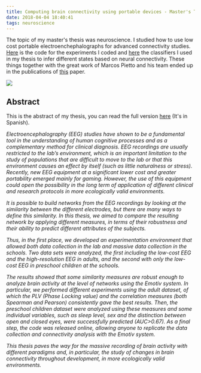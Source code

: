 ```yaml
---
title: Computing brain connectivity using portable devices - Master's Thesis
date: 2018-04-04 18:40:41
tags: neuroscience
---
```


The topic of my master's thesis was neuroscience. I studied how to use low cost portable electroenchephalographs for advanced  connectivity studies. [Here](https://github.com/mathigatti/EmotivExperiments) is the code for the experiments I coded and [here](https://github.com/mathigatti/EmotivClassifier) the classifiers I used in my thesis to infer different states based on neural connectivity. These things together with the great work of Marcos Pietto and his team ended up in the publications of [this](https://www.ncbi.nlm.nih.gov/pubmed/30475814) paper.

![](emotiv.jpg)

## Abstract

This is the abstract of my thesis, you can read the full version [here](http://dc.sigedep.exactas.uba.ar/media/academic/grade/thesis/Tesis_Mathias_Gatti.pdf) (It's in Spanish).

<i>
Electroencephalography (EEG) studies have shown to be a fundamental tool in the understanding of human cognitive processes and as a complementary method for clinical diagnosis. EEG recordings are usually restricted to the lab’s environment, which is an important limitation to the study of populations that are difficult to move to the lab or that this environment causes an effect by itself (such as little naturalness or stress). Recently, new EEG equipment at a significant lower cost and greater portability emerged mainly for gaming. However, the use of this equipment could open the possibility in the long term of application of different clinical and research protocols in more ecologically valid environments.

It is possible to build networks from the EEG recordings by looking at the similarity between the different electrodes, but there are many ways to define this similarity. In this thesis, we aimed to compare the resulting network by applying different measures, in terms of their robustness and their ability to predict different attributes of the subjects.

Thus, in the first place, we developed an experimentation environment that allowed both data collection in the lab and massive data collection in the schools. Two data sets were analyzed, the first including the low-cost EEG and the high-resolution EEG in adults, and the second with only the low-cost EEG in preschool children at the schools.

The results showed that some similarity measures are robust enough to analyze brain activity at the level of networks using the Emotiv system. In particular, we performed different experiments using the adult dataset, of which the PLV (Phase Locking value) and the correlation measures (both Spearman and Pearson) consistently gave the best results. Then, the preschool children dataset were analyzed using these measures and some individual variables, such as sleep level, sex and the distinction between open and closed eyes, were successfully predicted (AUC>0.67). As a final step, the code was released online, allowing anyone to replicate the data collection and connectivity analysis with the Emotiv system.

This thesis paves the way for the massive recording of brain activity with different paradigms and, in particular, the study of changes in brain connectivity throughout development, in more ecologically valid environments.
</i>